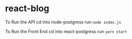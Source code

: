 # react-blog

To Run the API
cd into node-postgress
run `node index.js`

To Run the Front End
cd into react-postgress
run `yarn start`
